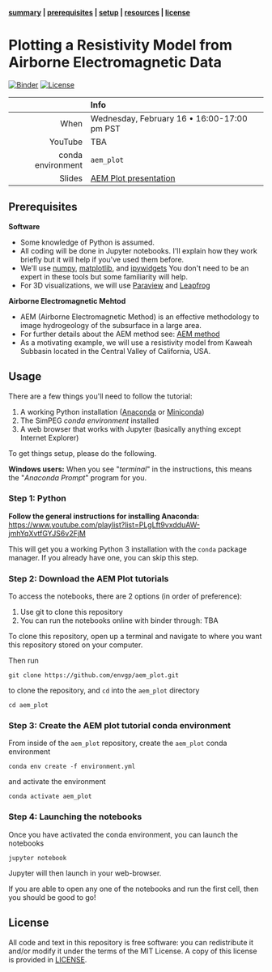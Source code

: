 **[summary](#summary) | [prerequisites](#prerequisites) | [setup](#setup) | [resources](#resources) | [license](#license)**

# Plotting a Resistivity Model from Airborne Electromagnetic Data

[![Binder](https://mybinder.org/badge_logo.svg)](https://mybinder.org/v2/gh/simpeg/transform-2021-simpeg/HEAD)
[![License](https://img.shields.io/github/license/simpeg/transform-2021-simpeg.svg)](https://github.com/simpeg/transform-2021-simpeg/blob/master/LICENSE)

|         | Info |
|--------:|:-----|
| When    | Wednesday, February 16 • 16:00-17:00 pm PST |
| YouTube | TBA |
| conda environment  | `aem_plot` |
| Slides  | [AEM Plot presentation](https://bit.ly/aem_plot_slides) |


## Prerequisites

**Software**

* Some knowledge of Python is assumed.
* All coding will be done in Jupyter notebooks. I'll explain how they work
  briefly but it will help if you've used them before.
* We'll use [numpy](https://numpy.org/), [matplotlib](https://matplotlib.org/), and
  [ipywidgets](https://ipywidgets.readthedocs.io/)
  You don't need to be an expert in these tools but some familiarity will help.
* For 3D visualizations, we will use [Paraview](https://www.paraview.org/) and [Leapfrog](https://www.seequent.com/products-solutions/leapfrog-geo/)

**Airborne Electromagnetic Mehtod**
* AEM (Airborne Electromagnetic Method) is an effective methodology to image hydrogeology of the subsurface in a large area. 
* For further details about the AEM method see: [AEM method](https://em.geosci.xyz/content/geophysical_surveys/airborne_tdem/index.html)
* As a motivating example, we will use a resistivity model from Kaweah Subbasin located in the Central Valley of California, USA. 

## Usage

There are a few things you'll need to follow the tutorial:

1. A working Python installation ([Anaconda](https://www.anaconda.com/products/individual) or [Miniconda](https://docs.conda.io/en/latest/miniconda.html))
2. The SimPEG *conda environment* installed
3. A web browser that works with Jupyter
   (basically anything except Internet Explorer)

To get things setup, please do the following.

**Windows users:** When you see "*terminal*" in the instructions,
this means the "*Anaconda Prompt*" program for you.

### Step 1: Python

**Follow the general instructions for installing Anaconda:** https://www.youtube.com/playlist?list=PLgLft9vxdduAW-jmhYqXvtfGYJS6v2FjM

This will get you a working Python 3 installation with the `conda` package
manager. If you already have one, you can skip this step.

### Step 2: Download the AEM Plot tutorials

To access the notebooks, there are 2 options (in order of preference):
1. Use git to clone this repository
2. You can run the notebooks online with binder through: TBA

To clone this repository, open up a terminal and navigate to where you want this repository stored on your computer.

Then run
```
git clone https://github.com/envgp/aem_plot.git
```
to clone the repository, and `cd` into the `aem_plot` directory
```
cd aem_plot
```

### Step 3: Create the AEM plot tutorial conda environment

From inside of the `aem_plot` repository, create the `aem_plot` conda environment
```
conda env create -f environment.yml
```
and activate the environment
```
conda activate aem_plot
```

### Step 4: Launching the notebooks

Once you have activated the conda environment, you can launch the notebooks
```
jupyter notebook
```
Jupyter will then launch in your web-browser.

If you are able to open any one of the notebooks and run the first cell, then you should be good to go!

## License

All code and text in this repository is free software: you can redistribute it and/or
modify it under the terms of the MIT License.
A copy of this license is provided in [LICENSE](LICENSE).
